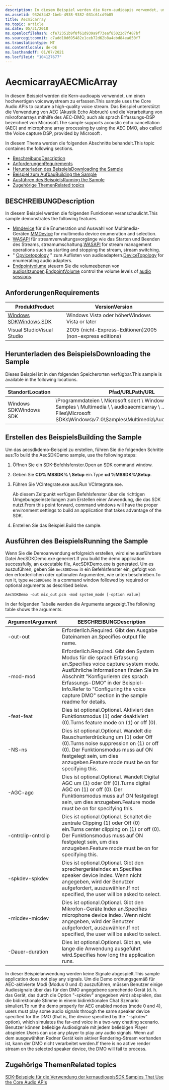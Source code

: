 ```yaml
---
description: In diesem Beispiel werden die Kern-audioapis verwendet, um einen hochwertigen voicewaystream zu erfassen. Das Beispiel unterstützt die Verwendung von AEC (Akustik Echo Abbruch) und die Verarbeitung von mikrofonarrays mithilfe des AEC-DMO, auch als sprach Erfassungs-DSP bezeichnet von Microsoft.
ms.assetid: 932d3442-1beb-4938-9382-031c61cd9b05
title: Aecmicarray
ms.topic: article
ms.date: 05/31/2018
ms.openlocfilehash: cfe72351b9f8f61d939a9f73eaf85022d7f487bf
ms.sourcegitcommit: c7add10d695482e1ceb72d62b8a4ebd84ea050f7
ms.translationtype: MT
ms.contentlocale: de-DE
ms.lasthandoff: 01/07/2021
ms.locfileid: "104127677"
---
```

# <a name="aecmicarray"></a><span data-ttu-id="75719-104">Aecmicarray</span><span class="sxs-lookup"><span data-stu-id="75719-104">AECMicArray</span></span>

<span data-ttu-id="75719-105">In diesem Beispiel werden die Kern-audioapis verwendet, um einen hochwertigen voicewaystream zu erfassen.</span><span class="sxs-lookup"><span data-stu-id="75719-105">This sample uses the Core Audio APIs to capture a high-quality voice stream.</span></span> <span data-ttu-id="75719-106">Das Beispiel unterstützt die Verwendung von AEC (Akustik Echo Abbruch) und die Verarbeitung von mikrofonarrays mithilfe des AEC-DMO, auch als sprach Erfassungs-DSP bezeichnet von Microsoft.</span><span class="sxs-lookup"><span data-stu-id="75719-106">The sample supports acoustic echo cancellation (AEC) and microphone array processing by using the AEC DMO, also called the Voice capture DSP, provided by Microsoft .</span></span>

<span data-ttu-id="75719-107">In diesem Thema werden die folgenden Abschnitte behandelt.</span><span class="sxs-lookup"><span data-stu-id="75719-107">This topic containes the following sections.</span></span>

-   [<span data-ttu-id="75719-108">Beschreibung</span><span class="sxs-lookup"><span data-stu-id="75719-108">Description</span></span>](#description)
-   [<span data-ttu-id="75719-109">Anforderungen</span><span class="sxs-lookup"><span data-stu-id="75719-109">Requirements</span></span>](#requirements)
-   [<span data-ttu-id="75719-110">Herunterladen des Beispiels</span><span class="sxs-lookup"><span data-stu-id="75719-110">Downloading the Sample</span></span>](#downloading-the-sample)
-   [<span data-ttu-id="75719-111">Beispiel zum Aufbau</span><span class="sxs-lookup"><span data-stu-id="75719-111">Building the Sample</span></span>](#building-the-sample)
-   [<span data-ttu-id="75719-112">Ausführen des Beispiels</span><span class="sxs-lookup"><span data-stu-id="75719-112">Running the Sample</span></span>](#running-the-sample)
-   [<span data-ttu-id="75719-113">Zugehörige Themen</span><span class="sxs-lookup"><span data-stu-id="75719-113">Related topics</span></span>](#related-topics)

## <a name="description"></a><span data-ttu-id="75719-114">BESCHREIBUNG</span><span class="sxs-lookup"><span data-stu-id="75719-114">Description</span></span>

<span data-ttu-id="75719-115">In diesem Beispiel werden die folgenden Funktionen veranschaulicht.</span><span class="sxs-lookup"><span data-stu-id="75719-115">This sample demonstrates the following features.</span></span>

-   <span data-ttu-id="75719-116">[Mmdevice](mmdevice-api.md) für die Enumeration und Auswahl von Multimedia-Geräten.</span><span class="sxs-lookup"><span data-stu-id="75719-116">[MMDevice](mmdevice-api.md) for multimedia device enumeration and selection.</span></span>
-   <span data-ttu-id="75719-117">[WASAPI](wasapi.md) für streamverwaltungsvorgänge wie das Starten und Beenden des Streams, streamumschaltung.</span><span class="sxs-lookup"><span data-stu-id="75719-117">[WASAPI](wasapi.md) for stream management operations such as starting and stopping the stream, stream switching.</span></span>
-   <span data-ttu-id="75719-118">" [Opvicetopology](devicetopology-api.md) " zum Auflisten von audioadaptern.</span><span class="sxs-lookup"><span data-stu-id="75719-118">[DeviceTopology](devicetopology-api.md) for enumerating audio adapters.</span></span>
-   <span data-ttu-id="75719-119">[Endpointvolume](endpointvolume-api.md) steuern Sie die volumeebenen von [audiositzungen](audio-sessions.md).</span><span class="sxs-lookup"><span data-stu-id="75719-119">[EndpointVolume](endpointvolume-api.md) control the volume levels of [audio sessions](audio-sessions.md).</span></span>

## <a name="requirements"></a><span data-ttu-id="75719-120">Anforderungen</span><span class="sxs-lookup"><span data-stu-id="75719-120">Requirements</span></span>



| <span data-ttu-id="75719-121">Produkt</span><span class="sxs-lookup"><span data-stu-id="75719-121">Product</span></span>                                                        | <span data-ttu-id="75719-122">Version</span><span class="sxs-lookup"><span data-stu-id="75719-122">Version</span></span>                     |
|----------------------------------------------------------------|-----------------------------|
| [<span data-ttu-id="75719-123">Windows SDK</span><span class="sxs-lookup"><span data-stu-id="75719-123">Windows SDK</span></span>](https://msdn.microsoft.com/windowsvista/bb980924.aspx) | <span data-ttu-id="75719-124">Windows Vista oder höher</span><span class="sxs-lookup"><span data-stu-id="75719-124">Windows Vista or later</span></span>      |
| <span data-ttu-id="75719-125">Visual Studio</span><span class="sxs-lookup"><span data-stu-id="75719-125">Visual Studio</span></span>                                                  | <span data-ttu-id="75719-126">2005 (nicht-Express-Editionen)</span><span class="sxs-lookup"><span data-stu-id="75719-126">2005 (non-express editions)</span></span> |



 

## <a name="downloading-the-sample"></a><span data-ttu-id="75719-127">Herunterladen des Beispiels</span><span class="sxs-lookup"><span data-stu-id="75719-127">Downloading the Sample</span></span>

<span data-ttu-id="75719-128">Dieses Beispiel ist in den folgenden Speicherorten verfügbar.</span><span class="sxs-lookup"><span data-stu-id="75719-128">This sample is available in the following locations.</span></span>



| <span data-ttu-id="75719-129">Standort</span><span class="sxs-lookup"><span data-stu-id="75719-129">Location</span></span>    | <span data-ttu-id="75719-130">Pfad/URL</span><span class="sxs-lookup"><span data-stu-id="75719-130">Path/URL</span></span>                                                                                     |
|-------------|----------------------------------------------------------------------------------------------|
| <span data-ttu-id="75719-131">Windows SDK</span><span class="sxs-lookup"><span data-stu-id="75719-131">Windows SDK</span></span> | <span data-ttu-id="75719-132">\\Programmdateien \\ Microsoft sdert \\ Windows \\ v 7.0 \\ Samples \\ Multimedia \\ \\ audioaecmicarray \\ ...</span><span class="sxs-lookup"><span data-stu-id="75719-132">\\Program Files\\Microsoft SDKs\\Windows\\v7.0\\Samples\\Multimedia\\Audio\\AECMicArray\\...</span></span> |



 

## <a name="building-the-sample"></a><span data-ttu-id="75719-133">Erstellen des Beispiels</span><span class="sxs-lookup"><span data-stu-id="75719-133">Building the Sample</span></span>

<span data-ttu-id="75719-134">Um das aecsdkdemo-Beispiel zu erstellen, führen Sie die folgenden Schritte aus:</span><span class="sxs-lookup"><span data-stu-id="75719-134">To build the AecSDKDemo sample, use the following steps:</span></span>

1.  <span data-ttu-id="75719-135">Öffnen Sie ein SDK-Befehlsfenster.</span><span class="sxs-lookup"><span data-stu-id="75719-135">Open an SDK command window.</span></span>
2.  <span data-ttu-id="75719-136">Geben Sie **CD% MSSDK% \\ Setup** ein.</span><span class="sxs-lookup"><span data-stu-id="75719-136">Type **cd %MSSDK%\\Setup**.</span></span>
3.  <span data-ttu-id="75719-137">Führen Sie VCIntegrate.exe aus.</span><span class="sxs-lookup"><span data-stu-id="75719-137">Run VCIntegrate.exe.</span></span>

    <span data-ttu-id="75719-138">Ab diesem Zeitpunkt verfügen Befehlsfenster über die richtigen Umgebungseinstellungen zum Erstellen einer Anwendung, die das SDK nutzt.</span><span class="sxs-lookup"><span data-stu-id="75719-138">From this point forward, command windows will have the proper environment settings to build an application that takes advantage of the SDK.</span></span>

4.  <span data-ttu-id="75719-139">Erstellen Sie das Beispiel.</span><span class="sxs-lookup"><span data-stu-id="75719-139">Build the sample.</span></span>

## <a name="running-the-sample"></a><span data-ttu-id="75719-140">Ausführen des Beispiels</span><span class="sxs-lookup"><span data-stu-id="75719-140">Running the Sample</span></span>

<span data-ttu-id="75719-141">Wenn Sie die Demoanwendung erfolgreich erstellen, wird eine ausführbare Datei AecSDKDemo.exe generiert.</span><span class="sxs-lookup"><span data-stu-id="75719-141">If you build the demo application successfully, an executable file, AecSDKDemo.exe is generated.</span></span> <span data-ttu-id="75719-142">Um es auszuführen, geben Sie `AecSDKDemo` in ein Befehlsfenster ein, gefolgt von den erforderlichen oder optionalen Argumenten, wie unten beschrieben.</span><span class="sxs-lookup"><span data-stu-id="75719-142">To run it, type `AecSDKDemo` in a command window followed by required or optional arguments as described below.</span></span>

`AecSDKDemo -out mic_out.pcm -mod system_mode [-option value] `

<span data-ttu-id="75719-143">In der folgenden Tabelle werden die Argumente angezeigt.</span><span class="sxs-lookup"><span data-stu-id="75719-143">The following table shows the arguments.</span></span>

| <span data-ttu-id="75719-144">Argument</span><span class="sxs-lookup"><span data-stu-id="75719-144">Argument</span></span>  | <span data-ttu-id="75719-145">BESCHREIBUNG</span><span class="sxs-lookup"><span data-stu-id="75719-145">Description</span></span>                                                                                                                           |
|-----------|---------------------------------------------------------------------------------------------------------------------------------------|
| <span data-ttu-id="75719-146">-out</span><span class="sxs-lookup"><span data-stu-id="75719-146">-out</span></span>      | <span data-ttu-id="75719-147">Erforderlich.</span><span class="sxs-lookup"><span data-stu-id="75719-147">Required.</span></span> <span data-ttu-id="75719-148">Gibt den Ausgabe Dateinamen an.</span><span class="sxs-lookup"><span data-stu-id="75719-148">Specifies output file name.</span></span>                                                                                                 |
| <span data-ttu-id="75719-149">-mod</span><span class="sxs-lookup"><span data-stu-id="75719-149">-mod</span></span>      | <span data-ttu-id="75719-150">Erforderlich.</span><span class="sxs-lookup"><span data-stu-id="75719-150">Required.</span></span> <span data-ttu-id="75719-151">Gibt den System Modus für die sprach Erfassung an.</span><span class="sxs-lookup"><span data-stu-id="75719-151">Specifies voice capture system mode.</span></span> <span data-ttu-id="75719-152">Ausführliche Informationen finden Sie im Abschnitt "Konfigurieren des sprach Erfassungs-DMO" in der Beispiel-Info.</span><span class="sxs-lookup"><span data-stu-id="75719-152">Refer to "Configuring the voice capture DMO" section in the sample readme for details.</span></span> |
| <span data-ttu-id="75719-153">-feat</span><span class="sxs-lookup"><span data-stu-id="75719-153">-feat</span></span>     | <span data-ttu-id="75719-154">Dies ist optional.</span><span class="sxs-lookup"><span data-stu-id="75719-154">Optional.</span></span> <span data-ttu-id="75719-155">Aktiviert den Funktionsmodus (1) oder deaktiviert (0).</span><span class="sxs-lookup"><span data-stu-id="75719-155">Turns feature mode on (1) or off (0).</span></span>                                                                                       |
| <span data-ttu-id="75719-156">-NS</span><span class="sxs-lookup"><span data-stu-id="75719-156">-ns</span></span>       | <span data-ttu-id="75719-157">Dies ist optional.</span><span class="sxs-lookup"><span data-stu-id="75719-157">Optional.</span></span> <span data-ttu-id="75719-158">Wandelt die Rauschunterdrückung um (1) oder Off (0).</span><span class="sxs-lookup"><span data-stu-id="75719-158">Turns noise suppression on (1) or off (0).</span></span> <span data-ttu-id="75719-159">Der Funktionsmodus muss auf ON festgelegt sein, um dies anzugeben.</span><span class="sxs-lookup"><span data-stu-id="75719-159">Feature mode must be on for specifying this.</span></span>                                     |
| <span data-ttu-id="75719-160">-AGC</span><span class="sxs-lookup"><span data-stu-id="75719-160">-agc</span></span>      | <span data-ttu-id="75719-161">Dies ist optional.</span><span class="sxs-lookup"><span data-stu-id="75719-161">Optional.</span></span> <span data-ttu-id="75719-162">Wandelt Digital AGC um (1) oder Off (0).</span><span class="sxs-lookup"><span data-stu-id="75719-162">Turns digital AGC on (1) or off (0).</span></span> <span data-ttu-id="75719-163">Der Funktionsmodus muss auf ON festgelegt sein, um dies anzugeben.</span><span class="sxs-lookup"><span data-stu-id="75719-163">Feature mode must be on for specifying this.</span></span>                                           |
| <span data-ttu-id="75719-164">-cntrclip</span><span class="sxs-lookup"><span data-stu-id="75719-164">-cntrclip</span></span> | <span data-ttu-id="75719-165">Dies ist optional.</span><span class="sxs-lookup"><span data-stu-id="75719-165">Optional.</span></span> <span data-ttu-id="75719-166">Schaltet die zentrale Clipping (1) oder Off (0) ein.</span><span class="sxs-lookup"><span data-stu-id="75719-166">Turns center clipping on (1) or off (0).</span></span> <span data-ttu-id="75719-167">Der Funktionsmodus muss auf ON festgelegt sein, um dies anzugeben.</span><span class="sxs-lookup"><span data-stu-id="75719-167">Feature mode must be on for specifying this.</span></span>                                       |
| <span data-ttu-id="75719-168">-spkdev</span><span class="sxs-lookup"><span data-stu-id="75719-168">-spkdev</span></span>   | <span data-ttu-id="75719-169">Dies ist optional.</span><span class="sxs-lookup"><span data-stu-id="75719-169">Optional.</span></span> <span data-ttu-id="75719-170">Gibt den sprechergeräteindex an.</span><span class="sxs-lookup"><span data-stu-id="75719-170">Specifies speaker device index.</span></span> <span data-ttu-id="75719-171">Wenn nicht angegeben, wird der Benutzer aufgefordert, auszuwählen.</span><span class="sxs-lookup"><span data-stu-id="75719-171">If not specified, the user will be asked to select.</span></span>                                         |
| <span data-ttu-id="75719-172">-micdev</span><span class="sxs-lookup"><span data-stu-id="75719-172">-micdev</span></span>   | <span data-ttu-id="75719-173">Dies ist optional.</span><span class="sxs-lookup"><span data-stu-id="75719-173">Optional.</span></span> <span data-ttu-id="75719-174">Gibt den Mikrofon-Geräte Index an.</span><span class="sxs-lookup"><span data-stu-id="75719-174">Specifies microphone device index.</span></span> <span data-ttu-id="75719-175">Wenn nicht angegeben, wird der Benutzer aufgefordert, auszuwählen.</span><span class="sxs-lookup"><span data-stu-id="75719-175">If not specified, the user will be asked to select.</span></span>                                      |
| <span data-ttu-id="75719-176">-Dauer</span><span class="sxs-lookup"><span data-stu-id="75719-176">-duration</span></span> | <span data-ttu-id="75719-177">Dies ist optional.</span><span class="sxs-lookup"><span data-stu-id="75719-177">Optional.</span></span> <span data-ttu-id="75719-178">Gibt an, wie lange die Anwendung ausgeführt wird.</span><span class="sxs-lookup"><span data-stu-id="75719-178">Specifies how long the application runs.</span></span>                                                                                    |



 

<span data-ttu-id="75719-179">In dieser Beispielanwendung werden keine Signale abgespielt.</span><span class="sxs-lookup"><span data-stu-id="75719-179">This sample application does not play any signals.</span></span> <span data-ttu-id="75719-180">Um die Demo ordnungsgemäß für AEC-aktivierte Modi (Modus 0 und 4) auszuführen, müssen Benutzer einige Audiosignale über das für den DMO angegebene sprechende Gerät (d. h. das Gerät, das durch die Option "-spkdev" angegeben wird) abspielen, das die bidirektionale Stimme in einem bidirektionalen Chat Szenario simuliert.</span><span class="sxs-lookup"><span data-stu-id="75719-180">To run the demo properly for AEC enabled modes (mode 0 and 4), users must play some audio signals through the same speaker device specified for the DMO (that is, the device specified by the "-spkdev" option), which simulates the far-end voice in a two-way chatting scenario.</span></span> <span data-ttu-id="75719-181">Benutzer können beliebige Audiosignale mit jedem beliebigen Player abspielen.</span><span class="sxs-lookup"><span data-stu-id="75719-181">Users can use any player to play any audio signals.</span></span> <span data-ttu-id="75719-182">Wenn auf dem ausgewählten Redner Gerät kein aktiver Rendering-Stream vorhanden ist, kann der DMO nicht verarbeitet werden.</span><span class="sxs-lookup"><span data-stu-id="75719-182">If there is no active render stream on the selected speaker device, the DMO will fail to process.</span></span>

## <a name="related-topics"></a><span data-ttu-id="75719-183">Zugehörige Themen</span><span class="sxs-lookup"><span data-stu-id="75719-183">Related topics</span></span>

<dl> <dt>

[<span data-ttu-id="75719-184">SDK-Beispiele für die Verwendung der kernaudioapis</span><span class="sxs-lookup"><span data-stu-id="75719-184">SDK Samples That Use the Core Audio APIs</span></span>](sdk-samples-that-use-the-core-audio-apis.md)
</dt> </dl>

 

 



